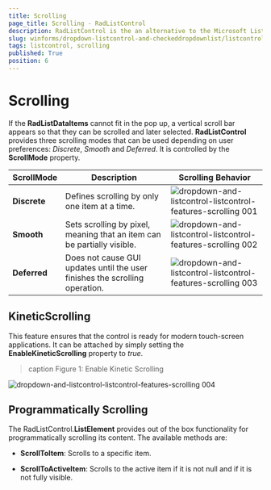 ```yaml
---
title: Scrolling
page_title: Scrolling - RadListControl
description: RadListControl is the an alternative to the Microsoft ListBox control.
slug: winforms/dropdown-listcontrol-and-checkeddropdownlist/listcontrol/features/items-text-formatting
tags: listcontrol, scrolling
published: True
position: 6  
---
```


# Scrolling

If the __RadListDataItems__ cannot fit in the pop up, a vertical scroll bar appears so that they can be scrolled and later selected. __RadListControl__ provides three scrolling modes that can be used depending on user preferences: *Discrete*, *Smooth* and *Deferred*. It is controlled by the __ScrollMode__ property.

|ScrollMode|Description|Scrolling Behavior|
|----|----|----|
|__Discrete__|Defines scrolling by only one item at a time.|![dropdown-and-listcontrol-listcontrol-features-scrolling 001](images/dropdown-and-listcontrol-listcontrol-features-scrolling001.gif)|
|__Smooth__|Sets scrolling by pixel, meaning that an item can be partially visible.|![dropdown-and-listcontrol-listcontrol-features-scrolling 002](images/dropdown-and-listcontrol-listcontrol-features-scrolling002.gif)|
|__Deferred__|Does not cause GUI updates until the user finishes the scrolling operation.|![dropdown-and-listcontrol-listcontrol-features-scrolling 003](images/dropdown-and-listcontrol-listcontrol-features-scrolling003.gif)|

## KineticScrolling

This feature ensures that the control is ready for modern touch-screen applications. It can be attached by simply setting the __EnableKineticScrolling__ property to *true*.
        
>caption Figure 1: Enable Kinetic Scrolling

![dropdown-and-listcontrol-listcontrol-features-scrolling 004](images/dropdown-and-listcontrol-listcontrol-features-scrolling004.gif)

## Programmatically Scrolling

The RadListControl.__ListElement__ provides out of the box functionality for programmatically scrolling its content. The available methods are: 
        
* __ScrollToItem__: Scrolls to a specific item.
            

* __ScrollToActiveItem__: Scrolls to the active item if it is not null and if it is not fully visible.
            
